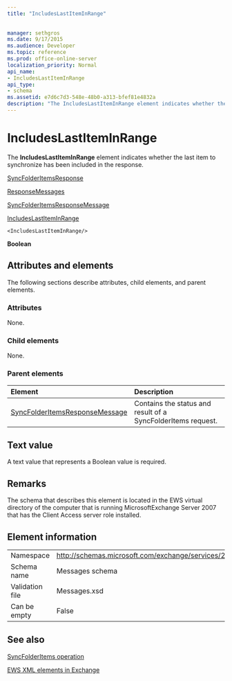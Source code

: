 ```yaml
---
title: "IncludesLastItemInRange"
 
 
manager: sethgros
ms.date: 9/17/2015
ms.audience: Developer
ms.topic: reference
ms.prod: office-online-server
localization_priority: Normal
api_name:
- IncludesLastItemInRange
api_type:
- schema
ms.assetid: e7d6c7d3-548e-48b0-a313-bfef81e4832a
description: "The IncludesLastItemInRange element indicates whether the last item to synchronize has been included in the response."
---
```


# IncludesLastItemInRange

The **IncludesLastItemInRange** element indicates whether the last item to synchronize has been included in the response. 
  
[SyncFolderItemsResponse](syncfolderitemsresponse.md)
  
[ResponseMessages](responsemessages.md)
  
[SyncFolderItemsResponseMessage](syncfolderitemsresponsemessage.md)
  
[IncludesLastItemInRange](includeslastiteminrange.md)
  
```
<IncludesLastItemInRange/>
```

 **Boolean**
## Attributes and elements

The following sections describe attributes, child elements, and parent elements.
  
### Attributes

None.
  
### Child elements

None.
  
### Parent elements

|**Element**|**Description**|
|:-----|:-----|
|[SyncFolderItemsResponseMessage](syncfolderitemsresponsemessage.md) <br/> |Contains the status and result of a SyncFolderItems request.  <br/> |
   
## Text value

A text value that represents a Boolean value is required.
  
## Remarks

The schema that describes this element is located in the EWS virtual directory of the computer that is running MicrosoftExchange Server 2007 that has the Client Access server role installed.
  
## Element information

|||
|:-----|:-----|
|Namespace  <br/> |http://schemas.microsoft.com/exchange/services/2006/messages  <br/> |
|Schema name  <br/> |Messages schema  <br/> |
|Validation file  <br/> |Messages.xsd  <br/> |
|Can be empty  <br/> |False  <br/> |
   
## See also



[SyncFolderItems operation](syncfolderitems-operation.md)


[EWS XML elements in Exchange](ews-xml-elements-in-exchange.md)

